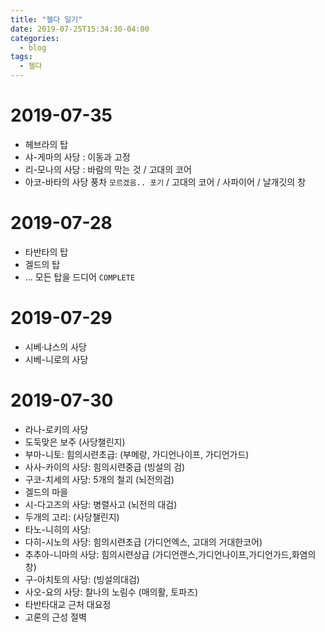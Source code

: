```yaml
---
title: "젤다 일기"
date: 2019-07-25T15:34:30-04:00
categories:
  - blog
tags:
  - 젤다
---
```



# 2019-07-35

- 헤브라의 탑
- 샤-게마의 사당 : 이동과 고정
- 리-모나의 사당 : 바람의 막는 것 / 고대의 코어
- 아코-바타의 사당 풍차    `모르겠음.. 포기` / 고대의 코어 / 사파이어 / 날개깃의 창


# 2019-07-28

- 타반타의 탑
- 겔드의 탑
- ... 모든 탑을 드디어 `COMPLETE`



# 2019-07-29

- 시베·냐스의 사당 
- 시베-니로의 사당  


# 2019-07-30

- 라나-로키의 사당
- 도둑맞은 보주  (사당챌린지)
- 부마-니토: 힘의시련초급:  (부메랑, 가디언나이프, 가디언가드)
- 사사-카이의 사당: 힘의시련중급  (빙설의 검)
- 구코-치세의 사당: 5개의 철괴  (뇌전의검)
- 겔드의 마을
- 시-다고즈의 사당: 병렬사고 (뇌전의 대검)
- 두개의 고리:  (사당챌린지)
- 타노-니히의 사당:  
- 다히-시노의 사당: 힘의시련초급  (가디언엑스, 고대의 거대한코어)
- 추추아-니마의 사당: 힘의시련상급  (가디언랜스,가디언나이프,가디언가드,화염의창)
- 구-아치토의 사당:  (빙설의대검)
- 사오-요의 사당: 찰나의 노림수 (매의활, 토파즈)
- 타반타대교 근처 대요정
- 고론의 근성 절벽

 